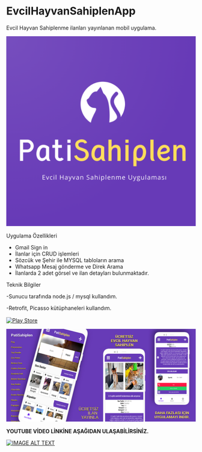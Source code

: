 # EvcilHayvanSahiplenApp
Evcil Hayvan Sahiplenme ilanları yayınlanan mobil uygulama.


![](petsahiplenlogo.png)


Uygulama Özellikleri
- Gmail Sign in 
- İlanlar için CRUD işlemleri
- Sözcük ve Şehir ile MYSQL tabloların arama
- Whatsapp Mesaj gönderme ve Direk Arama
- İlanlarda 2 adet görsel ve ilan detayları bulunmaktadır.


Teknik Bilgiler

-Sunucu tarafında node.js / mysql kullandım.

-Retrofit, Picasso kütüphaneleri kullandım.





<a href="https://play.google.com/store/apps/details?id=com.etcmobileapps.ucretsizevcilhayvansahiplenme" target="_blank"><img align="center" src="https://img.shields.io/badge/Google_Play-414141?style=for-the-badge&logo=google-play&logoColor=white" alt="Play Store" /></a>
</p>




![](previewapp.jpg)





<b>YOUTUBE VİDEO LİNKİNE AŞAĞIDAN ULAŞABİLİRSİNİZ.</b>





[![IMAGE ALT TEXT](http://img.youtube.com/vi/GmpdWB4cDNc/0.jpg)](http://www.youtube.com/watch?v=GmpdWB4cDNc "Evcil Hayvan Sahiplenme Uygulaması Android
")
